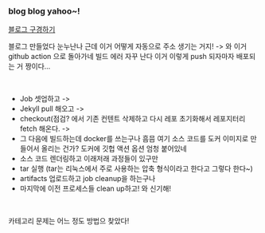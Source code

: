 ### blog blog yahoo~!

[블로그 구경하기](https://inseo24.github.io)

블로그 만들었다 눈누난나 
근데 이거 어떻게 자동으로 주소 생기는 거지! -> 와 이거 github action 으로 돌아가네 빌드 에러 자꾸 난다 이거 이렇게 push 되자마자 배포되는 거 짱이다... 

<br />

- Job 셋업하고 -> 
- Jekyll pull 해오고 -> 
- checkout(점검? 에서 기존 컨텐트 삭제하고 다시 레포 초기화해서 레포지터리 fetch 해온다. -> 
- 그 다음에 빌드하는데 docker를 쓰는구나 흠믐 여기 소스 코드를 도커 이미지로 만들어서 올리는 건가? 도커에 깃헙 액션 옵션 엄청 붙어있네
- 소스 코드 렌더링하고 이래저래 과정들이 있구만
- tar 실행 (tar는 리눅스에서 주로 사용하는 압축 형식이라고 한다고 그렇다 한다~)
- artifacts 업로드하고 job cleanup을 하는구나
- 마지막에 이전 프로세스들 clean up하고! 와 신기해!


<br/>

카테고리 문제는 어느 정도 방법으 찾았다!
